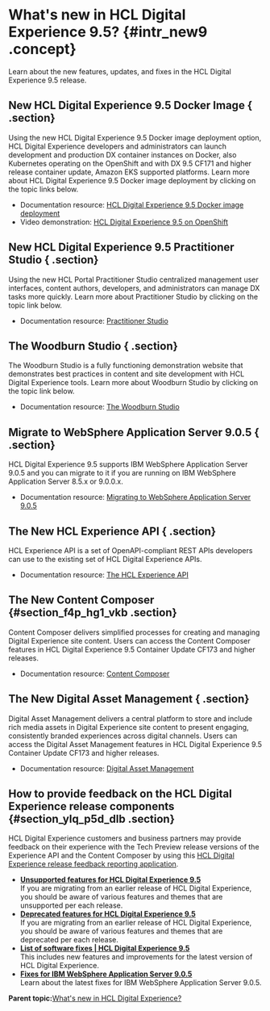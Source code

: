 # What's new in HCL Digital Experience 9.5? {#intr_new9 .concept}

Learn about the new features, updates, and fixes in the HCL Digital Experience 9.5 release.

## New HCL Digital Experience 9.5 Docker Image { .section}

Using the new HCL Digital Experience 9.5 Docker image deployment option, HCL Digital Experience developers and administrators can launch development and production DX container instances on Docker, also Kubernetes operating on the OpenShift and with DX 9.5 CF171 and higher release container update, Amazon EKS supported platforms. Learn more about HCL Digital Experience 9.5 Docker image deployment by clicking on the topic links below.

-   Documentation resource: [HCL Digital Experience 9.5 Docker image deployment](../docker/docker_overview.html)
-   Video demonstration: [HCL Digital Experience 9.5 on OpenShift](https://www.youtube.com/watch?v=Doy0oDivtVg&list=PLEjl4yzB6ckH2QJw886wkwqmSotdCLxd)

## New HCL Digital Experience 9.5 Practitioner Studio { .section}

Using the new HCL Portal Practitioner Studio centralized management user interfaces, content authors, developers, and administrators can manage DX tasks more quickly. Learn more about Practitioner Studio by clicking on the topic link below.

-   Documentation resource: [Practitioner Studio](../practitioner_studio/practitionerstudio_overview.html)

## The Woodburn Studio { .section}

The Woodburn Studio is a fully functioning demonstration website that demonstrates best practices in content and site development with HCL Digital Experience tools. Learn more about Woodburn Studio by clicking on the topic link below.

-   Documentation resource: [The Woodburn Studio](../woodburn_studio/woodburn_studio.html)

## Migrate to WebSphere Application Server 9.0.5 { .section}

HCL Digital Experience 9.5 supports IBM WebSphere Application Server 9.0.5 and you can migrate to it if you are running on IBM WebSphere Application Server 8.5.x or 9.0.0.x.

-   Documentation resource: [Migrating to WebSphere Application Server 9.0.5](../was/ug_instwas95.html)

## The New HCL Experience API { .section}

HCL Experience API is a set of OpenAPI-compliant REST APIs developers can use to the existing set of HCL Digital Experience APIs.

-   Documentation resource: [The HCL Experience API](../open_api/openapi_overview.html)

## The New Content Composer {#section_f4p_hg1_vkb .section}

Content Composer delivers simplified processes for creating and managing Digital Experience site content. Users can access the Content Composer features in HCL Digital Experience 9.5 Container Update CF173 and higher releases.

-   Documentation resource: [Content Composer](../content_composer/cont_comp_overview.html)

## The New Digital Asset Management { .section}

Digital Asset Management delivers a central platform to store and include rich media assets in Digital Experience site content to present engaging, consistently branded experiences across digital channels. Users can access the Digital Asset Management features in HCL Digital Experience 9.5 Container Update CF173 and higher releases.

-   Documentation resource: [Digital Asset Management](../digital_asset_mgmt/digital_asset_mgmt_overview.html)

## How to provide feedback on the HCL Digital Experience release components {#section_ylq_p5d_dlb .section}

HCL Digital Experience customers and business partners may provide feedback on their experience with the Tech Preview release versions of the Experience API and the Content Composer by using this [HCL Digital Experience release feedback reporting application](https://hclsw.co/dx95previewfeedback).

-   **[Unsupported features for HCL Digital Experience 9.5](../reference/intr_depc95.md)**  
If you are migrating from an earlier release of HCL Digital Experience, you should be aware of various features and themes that are unsupported per each release.
-   **[Deprecated features for HCL Digital Experience 9.5](../reference/deprecated_features.md)**  
If you are migrating from an earlier release of HCL Digital Experience, you should be aware of various features and themes that are deprecated per each release. 
-   **[List of software fixes \| HCL Digital Experience 9.5](../overview/soft_fixes95.md)**  
This includes new features and improvements for the latest version of HCL Digital Experience.
-   **[Fixes for IBM WebSphere Application Server 9.0.5](../overview/was_905.md)**  
Learn about the latest fixes for IBM WebSphere Application Server 9.0.5.

**Parent topic:**[What's new in HCL Digital Experience?](../overview/intr_new_ov.md)


